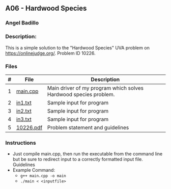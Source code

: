 ## A06 - Hardwood Species
### Angel Badillo
### Description:

This is a simple solution to the "Hardwood Species" UVA problem on https://onlinejudge.org/. Problem ID 10226.

### Files

| # | File                   | Description                                                      |
|:-:|------------------------|------------------------------------------------------------------|
| 1 | [main.cpp](main.cpp)   | Main driver of my program which solves Hardwood species problem. |
| 2 | [in1.txt](in1.txt)     | Sample input for program                                         |
| 3 | [in2.txt](in2.txt)     | Sample input for program                                         |
| 4 | [in3.txt](in3.txt)     | Sample input for program                                         |
| 5 | [10226.pdf](10226.pdf) | Problem statement and guidelines                                 |

### Instructions

- Just compile main.cpp, then run the executable from the command line but be sure to redirect
input to a correctly formatted input file. Guidelines
- Example Command:
    - `g++ main.cpp -o main`
    - `./main < <inputfile>`